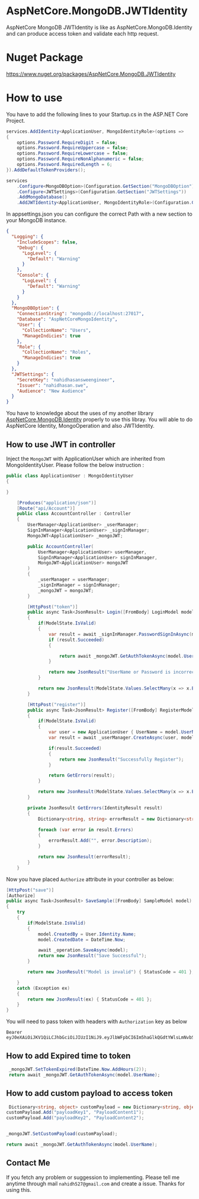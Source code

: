 # AspNetCore.MongoDB.JWTIdentity
AspNetCore MongoDB JWTIdentity is like as AspNetCore.MongoDB.Identity and can produce access token and validate each http request.

# Nuget Package
https://www.nuget.org/packages/AspNetCore.MongoDB.JWTIdentity

# How to use
You have to add the following lines to your Startup.cs in the ASP.NET Core Project.
```C#
services.AddIdentity<ApplicationUser, MongoIdentityRole>(options =>
{
	options.Password.RequireDigit = false;
	options.Password.RequireUppercase = false;
	options.Password.RequireLowercase = false;
	options.Password.RequireNonAlphanumeric = false;
	options.Password.RequiredLength = 6;
}).AddDefaultTokenProviders();

services
	.Configure<MongoDBOption>(Configuration.GetSection("MongoDBOption"))
	.Configure<JWTSettings>(Configuration.GetSection("JWTSettings"))
	.AddMongoDatabase()
	.AddJWTIdentity<ApplicationUser, MongoIdentityRole>(Configuration.GetSection("JWTSettings"));
```

In appsettings.json you can configure the correct Path with a new section to your MongoDB instance.

```json
{
  "Logging": {
    "IncludeScopes": false,
    "Debug": {
      "LogLevel": {
        "Default": "Warning"
      }
    },
    "Console": {
      "LogLevel": {
        "Default": "Warning"
      }
    }
  },
  "MongoDBOption": {
    "ConnectionString": "mongodb://localhost:27017",
    "Database": "AspNetCoreMongoIdentity",
    "User": {
      "CollectionName": "Users",
      "ManageIndicies": true
    },
    "Role": {
      "CollectionName": "Roles",
      "ManageIndicies": true
    }
  },
  "JWTSettings": {
    "SecretKey": "nahidhasansweengineer",
    "Issuer": "nahidhasan.swe",
    "Audience": "New Audience"
  }
}

```
You have to knowledge about the uses of my another library [AspNetCore.MongoDB.Identity](https://github.com/nahidhasanswe/AspNetCore.MongoDB) properly to use this libray. You will able to do AspNetCore Identity, MongoOperation and also JWTIdentity.

## How to use JWT in controller

Inject the ```MongoJWT``` with ApplicationUser which are inherited from MongoIdentityUser. Please follow the below instruction :
```C#
public class ApplicationUser : MongoIdentityUser
{

}
```

```C#
    [Produces("application/json")]
    [Route("api/Account")]
    public class AccountController : Controller
    {
        UserManager<ApplicationUser> _userManager;
        SignInManager<ApplicationUser> _signInManager;
        MongoJWT<ApplicationUser> _mongoJWT;

        public AccountController(
            UserManager<ApplicationUser> userManager,
            SignInManager<ApplicationUser> signInManager,
            MongoJWT<ApplicationUser> mongoJWT
        )
        {
            _userManager = userManager;
            _signInManager = signInManager;
            _mongoJWT = mongoJWT;
        }

        [HttpPost("token")]
        public async Task<JsonResult> Login([FromBody] LoginModel model)
        {
            if(ModelState.IsValid)
            {
                var result = await _signInManager.PasswordSignInAsync(model.UserName, model.Password, false, lockoutOnFailure: false);
                if (result.Succeeded)
                {

                    return await _mongoJWT.GetAuthTokenAsync(model.UserName);
                }

                return new JsonResult("UserName or Password is incorrect") { StatusCode = 400 };
            }

            return new JsonResult(ModelState.Values.SelectMany(x => x.Errors)) { StatusCode = 400 };
        }

        [HttpPost("register")]
        public async Task<JsonResult> Register([FromBody] RegisterModel model)
        {
            if(ModelState.IsValid)
            {
                var user = new ApplicationUser { UserName = model.UserName, Email = model.Email };
                var result = await _userManager.CreateAsync(user, model.Password);

                if(result.Succeeded)
                {
                    return new JsonResult("Successfully Register");
                }

                return GetErrors(result);
            }

            return new JsonResult(ModelState.Values.SelectMany(x => x.Errors)) { StatusCode = 400 };
        }

        private JsonResult GetErrors(IdentityResult result)
        {
            Dictionary<string, string> errorResult = new Dictionary<string, string>();

            foreach (var error in result.Errors)
            {
                errorResult.Add("", error.Description);
            }

            return new JsonResult(errorResult);
        }
    }
```

Now you have placed ```Authorize``` attribute in your controller as below:
```C#
[HttpPost("save")]
[Authorize]
public async Task<JsonResult> SaveSample([FromBody] SampleModel model)
{
	try
	{
		if(ModelState.IsValid)
		{
			model.CreatedBy = User.Identity.Name;
			model.CreatedDate = DateTime.Now;

			await _operation.SaveAsync(model);
			return new JsonResult("Save Successful");
		}

		return new JsonResult("Model is invalid") { StatusCode = 401 };

	}
	catch (Exception ex)
	{
		return new JsonResult(ex) { StatusCode = 401 };
	}
}
```

You will need to pass token with headers with ```Authorization``` key as below
``` 
Bearer eyJ0eXAiOiJKV1QiLCJhbGciOiJIUzI1NiJ9.eyJlbWFpbCI6Im5haGlkQGdtYWlsLmNvbSIsInJvbGVzIjpbXSwidW5pcXVlX25hbWUiOiJuYWhpZCIsImlzcyI6Im5haGlkaGFzYW4uc3dlIiwiYXVkIjoiTmV3IEF1ZGllbmNlIiwibmJmIjoxNTE4NzU5MTU4LjAsImlhdCI6MTUxODc1OTE1OC4wLCJleHAiOjE1MTg3NjYzNTguMCwiQ3VzdG9tVGV4dCI6IkN1c3RvbSBwYXlsb2FkIEhlcmUifQ.-5sT9mVxpZrExqur5AGRSOoSQHyGt_FsDKABnm7aAhU
```


## How to add Expired time to token 
```C#
 _mongoJWT.SetTokenExpired(DateTime.Now.AddHours(2));
 return await _mongoJWT.GetAuthTokenAsync(model.UserName);
```

## How to add custom payload to access token
```C#
 Dictionary<string, object> customPayload = new Dictionary<string, object>();
customPayload.Add("payloadKey1", "PayloadContent1");
customPayload.Add("payloadKey2", "PayloadContent2");


_mongoJWT.SetCustomPayload(customPayload);

return await _mongoJWT.GetAuthTokenAsync(model.UserName);
```

## Contact Me
If you fetch any problem or suggession to implementing. Please tell me anytime through mail `nahidh527@gmail.com` and create a issue. Thanks for using this.
